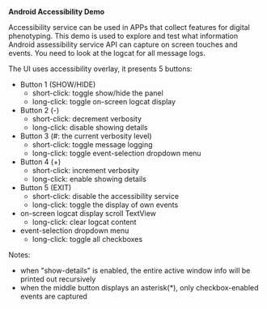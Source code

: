 **Android Accessibility Demo**

Accessibility service can be used in APPs that collect features for digital phenotyping.
This demo is used to explore and test what information Android assessibility service API can capture on screen touches and events.
You need to look at the logcat for all message logs.

The UI uses accessibility overlay, it presents 5 buttons:
- Button 1 (SHOW/HIDE)
  -  short-click: toggle show/hide the panel
  -  long-click: toggle on-screen logcat display
- Button 2 (-)
  -  short-click: decrement verbosity
  -  long-click: disable showing details
- Button 3 (#: the current verbosity level)
  -  short-click: toggle message logging
  -  long-click: toggle event-selection dropdown menu
- Button 4 (+)
  -  short-click: increment verbosity
  -  long-click: enable showing details
- Button 5 (EXIT)
  -  short-click: disable the accessibility service
  -  long-click: toggle the display of own events
- on-screen logcat display scroll TextView
  -  long-click: clear logcat content
- event-selection dropdown menu
  -  long-click: toggle all checkboxes

Notes:
- when "show-details" is enabled, the entire active window info will be printed out recursively
- when the middle button displays an asterisk(\*), only checkbox-enabled events are captured

